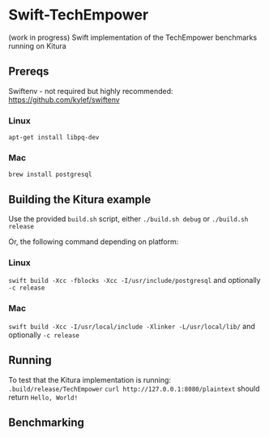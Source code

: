 # Swift-TechEmpower
(work in progress) Swift implementation of the TechEmpower benchmarks running on Kitura

## Prereqs
Swiftenv - not required but highly recommended: https://github.com/kylef/swiftenv
### Linux
`apt-get install libpq-dev`
### Mac
`brew install postgresql`

## Building the Kitura example
Use the provided `build.sh` script, either `./build.sh debug` or `./build.sh release`

Or, the following command depending on platform:
### Linux
`swift build -Xcc -fblocks -Xcc -I/usr/include/postgresql` and optionally `-c release`
### Mac
`swift build -Xcc -I/usr/local/include -Xlinker -L/usr/local/lib/` and optionally `-c release`

## Running
To test that the Kitura implementation is running:
`.build/release/TechEmpower`
`curl http://127.0.0.1:8080/plaintext` should return `Hello, World!`

## Benchmarking
